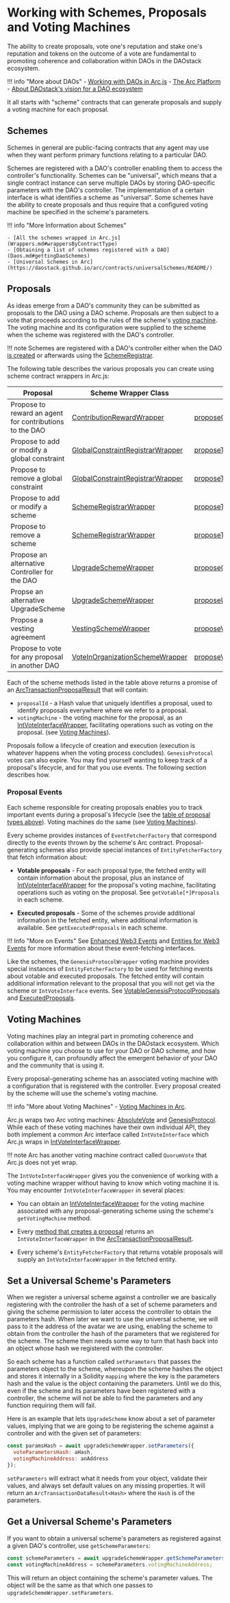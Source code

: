 # Working with Schemes, Proposals and Voting Machines

The ability to create proposals, vote one's reputation and stake one's reputation and tokens on the outcome of a vote are fundamental to promoting coherence and collaboration within DAOs in the DAOstack ecosystem.

!!! info "More about DAOs"
    - [Working with DAOs in Arc.js](Daos.md)
    - [The Arc Platform](https://medium.com/daostack/the-arc-platform-2353229a32fc)
    - [About DAOstack's vision for a DAO ecosystem](https://daostack.io/)

It all starts with "scheme" contracts that can generate proposals and supply a voting machine for each proposal.

<a name="schemes"></a>
## Schemes

Schemes in general are public-facing contracts that any agent may use when they want perform primary functions relating to a particular DAO.

Schemes are registered with a DAO's controller enabling them to access the controller's functionality.  Schemes can be "universal", which means that a single contract instance can serve multiple DAOs by storing DAO-specific parameters with the DAO's controller.  The implementation of a certain interface is what identifies a scheme as "universal".  Some schemes have the ability to create proposals and thus require that a configured voting machine be specified in the scheme's parameters.

!!! info "More Information about Schemes"

    - [All the schemes wrapped in Arc.js](Wrappers.md#wrappersByContractType)
    - [Obtaining a list of schemes registered with a DAO](Daos.md#gettingDaoSchemes)
    - [Universal Schemes in Arc](https://daostack.github.io/arc/contracts/universalSchemes/README/)
    
<a name="proposals"></a>
## Proposals
As ideas emerge from a DAO's community they can be submitted as proposals to the DAO using a DAO scheme. Proposals are then subject to a vote that proceeds according to the rules of the scheme's [voting machine](#votingmachines). The voting machine and its configuration were supplied to the scheme when the scheme was registered with the DAO's controller.

!!! note
    Schemes are registered with a DAO's controller either when the DAO [is created](Daos.md#creatingDAOs) or afterwards using the [SchemeRegistrar](/arc.js/api/classes/SchemeRegistrarWrapper).

The following table describes the various proposals you can create using scheme contract wrappers in Arc.js:

<a name="proposalschemestable"></a>

Proposal | Scheme Wrapper Class | Scheme Method
---------|----------|---------
 Propose to reward an agent for contributions to the DAO | [ContributionRewardWrapper](/arc.js/api/classes/ContributionRewardWrapper) | [proposeContributionReward](/arc.js/api/classes/ContributionRewardWrapper#proposeContributionReward)
Propose to add or modify a global constraint | [GlobalConstraintRegistrarWrapper](/arc.js/api/classes/GlobalConstraintRegistrarWrapper) | [proposeToAddModifyGlobalConstraint](/arc.js/api/classes/GlobalConstraintRegistrarWrapper#proposeToAddModifyGlobalConstraint)
Propose to remove a global constraint | [GlobalConstraintRegistrarWrapper](/arc.js/api/classes/GlobalConstraintRegistrarWrapper) | [proposeToRemoveGlobalConstraint](/arc.js/api/classes/GlobalConstraintRegistrarWrapper#proposeToRemoveGlobalConstraint)
Propose to add or modify a scheme | [SchemeRegistrarWrapper](/arc.js/api/classes/SchemeRegistrarWrapper) | [proposeToAddModifyScheme](/arc.js/api/classes/SchemeRegistrarWrapper#proposeToAddModifyScheme)
Propose to remove a scheme | [SchemeRegistrarWrapper](/arc.js/api/classes/SchemeRegistrarWrapper) | [proposeToRemoveScheme](/arc.js/api/classes/SchemeRegistrarWrapper#proposeToRemoveScheme)
Propose an alternative Controller for the DAO | [UpgradeSchemeWrapper](/arc.js/api/classes/UpgradeSchemeWrapper) | [proposeController](/arc.js/api/classes/UpgradeSchemeWrapper#proposeController)
Propse an alternative UpgradeScheme | [UpgradeSchemeWrapper](/arc.js/api/classes/UpgradeSchemeWrapper) | [proposeUpgradingScheme](/arc.js/api/classes/UpgradeSchemeWrapper#proposeUpgradingScheme)
Propose a vesting agreement | [VestingSchemeWrapper](/arc.js/api/classes/VestingSchemeWrapper) | [proposeVestingAgreement](/arc.js/api/classes/VestingSchemeWrapper#proposeVestingAgreement)
Propose to vote for any proposal in another DAO | [VoteInOrganizationSchemeWrapper](/arc.js/api/classes/VoteInOrganizationSchemeWrapper) | [proposeVoteInOrganization](/arc.js/api/classes/VoteInOrganizationSchemeWrapper#proposeVoteInOrganization)

Each of the scheme methods listed in the table above returns a promise of an [ArcTransactionProposalResult](/arc.js/api/classes/ArcTransactionProposalResult) that will contain:

- `proposalId` - a Hash value that uniquely identifies a proposal, used to identify proposals everywhere where we refer to a proposal.
- `votingMachine` - the voting machine for the proposal, as an [IntVoteInterfaceWrapper](/arc.js/api/classes/IntVoteInterfaceWrapper), facilitating operations such as voting on the proposal. (see [Voting Machines](#votingmachines)).

Proposals follow a lifecycle of creation and execution (execution is whatever happens when the voting process concludes). `GenesisProtocal` votes can also expire.  You may find yourself wanting to keep track of a proposal's lifecycle, and for that you use events. The following section describes how.


<a name="proposalevents"></a>
### Proposal Events

Each scheme responsible for creating proposals enables you to track important events during a proposal's lifecycle (see the [table of proposal types above](#proposalschemestable)).  Voting machines do the same (see [Voting Machines](#votingmachines)).

Every scheme provides instances of `EventFetcherFactory` that correspond directly to the events thrown by the scheme's Arc contract.  Proposal-generating schemes also provide special instances of `EntityFetcherFactory` that fetch information about:

- **Votable proposals** - For each proposal type, the fetched entity will contain information about the proposal, plus an instance of [IntVoteInterfaceWrapper](/arc.js/api/classes/IntVoteInterfaceWrapper) for the proposal's voting machine, facilitating operations such as voting on the proposal.  See `getVotable[*]Proposals` in each scheme.

- **Executed proposals** - Some of the schemes provide additional information in the fetched entity, where additional information is available.  See `getExecutedProposals` in each scheme.

!!! Info "More on Events"
    See [Enhanced Web3 Events](Events.md#enhancedweb3events) and [Entities for Web3 Events](Events.md#entityevents) for more information about these event-fetching interfaces.

Like the schemes, the `GenesisProtocolWrapper` voting machine provides special instances of `EntityFetcherFactory` to be used for fetching events about votable and executed proposals.  The fetched entity will contain additional information relevant to the proposal that you will not get via the scheme or `IntVoteInterface` events. See [VotableGenesisProtocolProposals](/arc.js/api/classes/GenesisProtocolWrapper#VotableGenesisProtocolProposals) and [ExecutedProposals](/arc.js/api/classes/GenesisProtocolWrapper#ExecutedProposals).

<a name="votingmachines"></a>
## Voting Machines

Voting machines play an integral part in promoting coherence and collaboration within and between DAOs in the DAOstack ecosystem.  Which voting machine you choose to use for your DAO or DAO scheme, and how you configure it, can profoundly affect the emergent behavior of your DAO and the community that is using it.

Every proposal-generating scheme has an associated voting machine with a configuration that is registered with the controller.  Every proposal created by the scheme will use the scheme's voting machine.  

!!! info "More about Voting Machines"
    - [Voting Machines in Arc](https://daostack.github.io/arc/contracts/VotingMachines/README/).

Arc.js wraps two Arc voting machines: [AbsoluteVote](/arc.js/api/classes/AbsoluteVoteWrapper) and [GenesisProtocol](/arc.js/api/classes/GenesisProtocolWrapper).  While each of these voting machines have their own individual API, they both implement a common Arc interface called `IntVoteInterface` which Arc.js wraps in [IntVoteInterfaceWrapper](/arc.js/api/classes/IntVoteInterfaceWrapper).

!!! note
    Arc has another voting machine contract called `QuorumVote` that Arc.js does not yet wrap.

The `IntVoteInterfaceWrapper` gives you the convenience of working with a voting machine wrapper without having to know which voting machine it is.  You may encounter `IntVoteInterfaceWrapper` in several places:

- You can obtain an [IntVoteInterfaceWrapper](/arc.js/api/classes/IntVoteInterfaceWrapper) for the voting machine associated with any proposal-generating scheme using the scheme's `getVotingMachine` method.

- Every [method that creates a proposal](#proposalschemestable) returns an `IntVoteInterfaceWrapper` in the [ArcTransactionProposalResult](/arc.js/api/classes/ArcTransactionProposalResult).

- Every scheme's `EntityFetcherFactory` that returns votable proposals will supply an `IntVoteInterfaceWrapper` in the fetched entity.

## Set a Universal Scheme's Parameters

When we register a universal scheme against a controller we are basically registering with the controller the hash of a set of scheme parameters and giving the scheme permission to later access the controller to obtain the parameters hash.  When later we want to use the universal scheme, we will pass to it the address of the avatar we are using, enabling the scheme to obtain from the controller the hash of the parameters that we registered for the scheme.  The scheme then needs some way to turn that hash back into an object whose hash we registered with the controller.

 So each scheme has a function called `setParameters` that passes the parameters object to the scheme, whereupon the scheme hashes the object and stores it internally in a Solidity `mapping` where the key is the parameters hash and the value is the object containing the parameters.  Until we do this, even if the scheme and its parameters have been registered with a controller, the scheme will not be able to find the parameters and any function requiring them will fail.

Here is an example that lets `UpgradeScheme` know about a set of parameter values, implying that we are going to be registering the scheme against a controller and with the given set of parameters:

```javascript
const paramsHash = await upgradeSchemeWrapper.setParameters({
  voteParametersHash: aHash,
  votingMachineAddress: anAddress
});
```

`setParameters` will extract what it needs from your object, validate their values, and always set default values on any missing properties.  It will return an `ArcTransactionDataResult<Hash>` where the `Hash` is of the parameters.

## Get a Universal Scheme's Parameters

If you want to obtain a universal scheme's parameters as registered against a given DAO's controller, use `getSchemeParameters`:

```javascript
const schemeParameters = await upgradeSchemeWrapper.getSchemeParameters(avatarAddress);
const votingMachineAddress = schemeParameters.votingMachineAddress;
```

This will return an object containing the scheme's parameter values.  The object will be the same as that which one passes to `upgradeSchemeWrapper.setParameters`.

